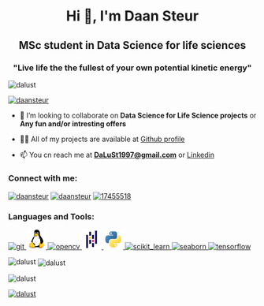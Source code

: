 <h1 align="center">Hi 👋, I'm Daan Steur</h1>
<h2 align="center">MSc student in Data Science for life sciences</h2>
<h3 align="center">"Live life the the fullest of your own potential kinetic energy"</h3>

<p align="left"> <img src="https://komarev.com/ghpvc/?username=dalust&label=Profile%20views&color=0e75b6&style=flat" alt="dalust" /> </p>


<p align="left"> <a href="https://twitter.com/daansteur" target="blank"><img src="https://img.shields.io/twitter/follow/daansteur?logo=twitter&style=for-the-badge" alt="daansteur" /></a> </p>

- 👯 I’m looking to collaborate on **Data Science for Life Science projects** or **Any fun and/or intresting offers**

- 👨‍💻 All of my projects are available at [Github profile](https://github.com/DaLuSt)

- 📫 You cn reach me at **DaLuSt1997@gmail.com** or [Linkedin](https://www.linkedin.com/in/daansteur/)

<h3 align="left">Connect with me:</h3>
<p align="left">
<a href="https://twitter.com/daansteur" target="blank"><img align="center" src="https://raw.githubusercontent.com/rahuldkjain/github-profile-readme-generator/master/src/images/icons/Social/twitter.svg" alt="daansteur" height="30" width="40" /></a>
<a href="https://linkedin.com/in/daansteur" target="blank"><img align="center" src="https://raw.githubusercontent.com/rahuldkjain/github-profile-readme-generator/master/src/images/icons/Social/linked-in-alt.svg" alt="daansteur" height="30" width="40" /></a>
<a href="https://stackoverflow.com/users/17455518" target="blank"><img align="center" src="https://raw.githubusercontent.com/rahuldkjain/github-profile-readme-generator/master/src/images/icons/Social/stack-overflow.svg" alt="17455518" height="30" width="40" /></a>
</p>

<h3 align="left">Languages and Tools:</h3>
<p align="left"> <a href="https://git-scm.com/" target="_blank" rel="noreferrer"> <img src="https://www.vectorlogo.zone/logos/git-scm/git-scm-icon.svg" alt="git" width="40" height="40"/> </a> <a href="https://www.linux.org/" target="_blank" rel="noreferrer"> <img src="https://raw.githubusercontent.com/devicons/devicon/master/icons/linux/linux-original.svg" alt="linux" width="40" height="40"/> </a> <a href="https://opencv.org/" target="_blank" rel="noreferrer"> <img src="https://www.vectorlogo.zone/logos/opencv/opencv-icon.svg" alt="opencv" width="40" height="40"/> </a> <a href="https://pandas.pydata.org/" target="_blank" rel="noreferrer"> <img src="https://raw.githubusercontent.com/devicons/devicon/2ae2a900d2f041da66e950e4d48052658d850630/icons/pandas/pandas-original.svg" alt="pandas" width="40" height="40"/> </a> <a href="https://www.python.org" target="_blank" rel="noreferrer"> <img src="https://raw.githubusercontent.com/devicons/devicon/master/icons/python/python-original.svg" alt="python" width="40" height="40"/> </a> <a href="https://scikit-learn.org/" target="_blank" rel="noreferrer"> <img src="https://upload.wikimedia.org/wikipedia/commons/0/05/Scikit_learn_logo_small.svg" alt="scikit_learn" width="40" height="40"/> </a> <a href="https://seaborn.pydata.org/" target="_blank" rel="noreferrer"> <img src="https://seaborn.pydata.org/_images/logo-mark-lightbg.svg" alt="seaborn" width="40" height="40"/> </a> <a href="https://www.tensorflow.org" target="_blank" rel="noreferrer"> <img src="https://www.vectorlogo.zone/logos/tensorflow/tensorflow-icon.svg" alt="tensorflow" width="40" height="40"/> </a> </p>

<p><img align="left" src="https://github-readme-stats.vercel.app/api/top-langs?username=dalust&show_icons=true&locale=en&layout=compact" alt="dalust" /></p>

<p>&nbsp;<img align="center" src="https://github-readme-stats.vercel.app/api?username=dalust&show_icons=true&locale=en" alt="dalust" /></p>

<p><img align="center" src="https://github-readme-streak-stats.herokuapp.com/?user=dalust&" alt="dalust" /></p>

<p align="left"> <a href="https://github.com/ryo-ma/github-profile-trophy"><img src="https://github-profile-trophy.vercel.app/?username=dalust" alt="dalust" /></a> </p>
